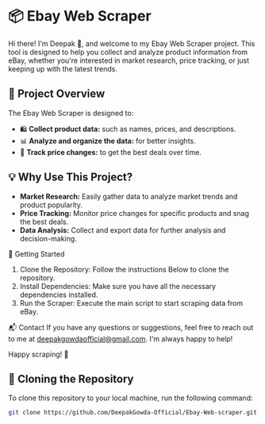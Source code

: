 # 📦 Ebay Web Scraper

Hi there! I'm Deepak 👋, and welcome to my Ebay Web Scraper project. This tool is designed to help you collect and analyze product information from eBay, whether you're interested in market research, price tracking, or just keeping up with the latest trends.

## 🌟 Project Overview

The Ebay Web Scraper is designed to:
- 🛍️ **Collect product data:** such as names, prices, and descriptions.
- 📊 **Analyze and organize the data:** for better insights.
- 💸 **Track price changes:** to get the best deals over time.

## 💡 Why Use This Project?

- **Market Research:** Easily gather data to analyze market trends and product popularity.
- **Price Tracking:** Monitor price changes for specific products and snag the best deals.
- **Data Analysis:** Collect and export data for further analysis and decision-making.

🚀 Getting Started

1. Clone the Repository: Follow the instructions Below to clone the repository.
2. Install Dependencies: Make sure you have all the necessary dependencies installed.
3. Run the Scraper: Execute the main script to start scraping data from eBay.

📬 Contact
If you have any questions or suggestions, feel free to reach out to me at deepakgowdaofficial@gmail.com. I'm always happy to help!

Happy scraping! 🥳

## 🔧 Cloning the Repository

To clone this repository to your local machine, run the following command:

```sh
git clone https://github.com/DeepakGowda-Official/Ebay-Web-scraper.git



